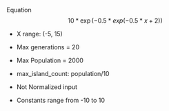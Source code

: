Equation
$$10*\exp(-0.5*exp(-0.5*x + 2))$$
- X range: (-5, 15)

- Max generations = 20
- Max Population = 2000
- max_island_count: population/10

- Not Normalized input
- Constants range from -10 to 10